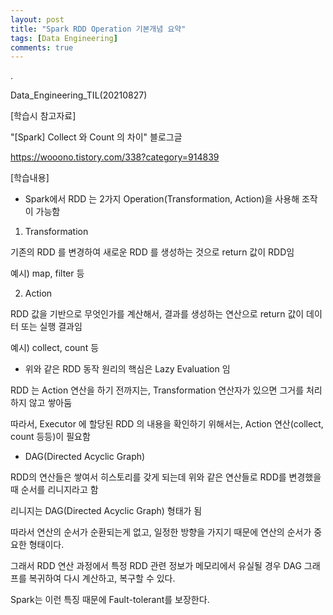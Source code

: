 ```yaml
---
layout: post
title: "Spark RDD Operation 기본개념 요약"
tags: [Data Engineering]
comments: true
---
```


.

Data_Engineering_TIL(20210827)

[학습시 참고자료]

"[Spark] Collect 와 Count 의 차이" 블로그글

https://wooono.tistory.com/338?category=914839

[학습내용]

- Spark에서 RDD 는 2가지 Operation(Transformation, Action)을 사용해 조작이 가능함

1) Transformation

기존의 RDD 를 변경하여 새로운 RDD 를 생성하는 것으로 return 값이 RDD임

예시) map, filter 등

2) Action

RDD 값을 기반으로 무엇인가를 계산해서, 결과를 생성하는 연산으로 return 값이 데이터 또는 실행 결과임

예시) collect, count 등

- 위와 같은 RDD 동작 원리의 핵심은 Lazy Evaluation 임

RDD 는 Action 연산을 하기 전까지는, Transformation 연산자가 있으면 그거를 처리하지 않고 쌓아둠

따라서, Executor 에 할당된 RDD 의 내용을 확인하기 위해서는, Action 연산(collect, count 등등)이 필요함

- DAG(Directed Acyclic Graph)

RDD의 연산들은 쌓여서 히스토리를 갖게 되는데 위와 같은 연산들로 RDD를 변경했을때 순서를 리니지라고 함

리니지는 DAG(Directed Acyclic Graph) 형태가 됨

따라서 연산의 순서가 순환되는게 없고, 일정한 방향을 가지기 때문에 연산의 순서가 중요한 형태이다.

그래서 RDD 연산 과정에서 특정 RDD 관련 정보가 메모리에서 유실될 경우 DAG 그래프를 복귀하여 다시 계산하고, 복구할 수 있다.

Spark는 이런 특징 때문에 Fault-tolerant를 보장한다.
